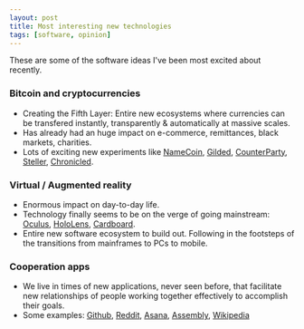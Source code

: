 ```yaml
---
layout: post
title: Most interesting new technologies
tags: [software, opinion]
---
```


These are some of the software ideas I've been most excited about recently.

### Bitcoin and cryptocurrencies

- Creating the Fifth Layer: Entire new ecosystems where currencies can be transfered instantly, transparently & automatically at massive scales.
- Has already had an huge impact on e-commerce, remittances, black markets, charities.
- Lots of exciting new experiments like [NameCoin](https://namecoin.info/), [Gilded](https://www.gilded.club/), [CounterParty](http://counterparty.io/), [Steller](https://www.stellar.org/), [Chronicled](http://www.chronicled.com/).

### Virtual / Augmented reality

- Enormous impact on day-to-day life.
- Technology finally seems to be on the verge of going mainstream: [Oculus](https://www.oculus.com), [HoloLens](https://www.microsoft.com/microsoft-hololens/en-us), [Cardboard](https://www.google.com/get/cardboard/).
- Entire new software ecosystem to build out. Following in the footsteps of the transitions from mainframes to PCs to mobile.

### Cooperation apps

- We live in times of new applications, never seen before, that facilitate new relationships of people working together effectively to accomplish their goals.
- Some examples: [Github](https://github.com/), [Reddit](http://www.reddit.com/about/), [Asana](https://asana.com/), [Assembly](https://assembly.com/), [Wikipedia](https://www.wikipedia.org/)
